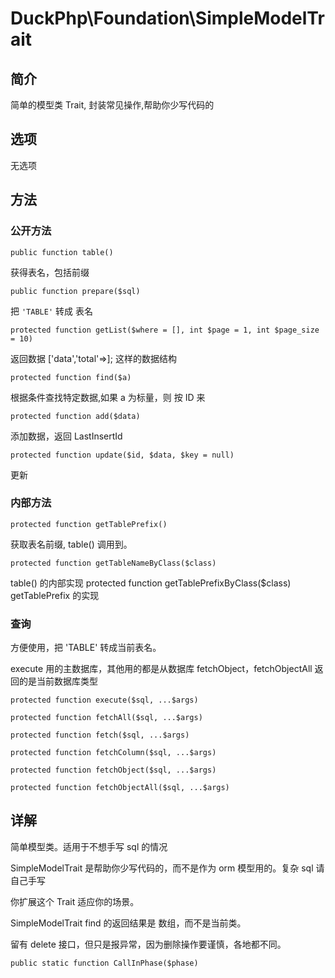 # DuckPhp\Foundation\SimpleModelTrait

## 简介

简单的模型类 Trait, 封装常见操作,帮助你少写代码的

## 选项

无选项

## 方法
### 公开方法
    public function table()
获得表名，包括前缀

    public function prepare($sql)
把  `'TABLE'` 转成 表名

    protected function getList($where = [], int $page = 1, int $page_size = 10)
返回数据 ['data','total'=>]; 这样的数据结构


    protected function find($a)
根据条件查找特定数据,如果 a 为标量，则 按 ID 来

    protected function add($data)
添加数据，返回 LastInsertId

    protected function update($id, $data, $key = null)
更新


### 内部方法

    protected function getTablePrefix()
获取表名前缀, table() 调用到。


    protected function getTableNameByClass($class)
table() 的内部实现
    protected function getTablePrefixByClass($class)
getTablePrefix 的实现

### 查询
方便使用，把 'TABLE' 转成当前表名。

execute 用的主数据库，其他用的都是从数据库
fetchObject，fetchObjectAll 返回的是当前数据库类型

    protected function execute($sql, ...$args)

    protected function fetchAll($sql, ...$args)

    protected function fetch($sql, ...$args)

    protected function fetchColumn($sql, ...$args)

    protected function fetchObject($sql, ...$args)

    protected function fetchObjectAll($sql, ...$args)
## 详解
简单模型类。适用于不想手写 sql 的情况

SimpleModelTrait 是帮助你少写代码的，而不是作为 orm 模型用的。复杂 sql 请自己手写

你扩展这个  Trait 适应你的场景。

SimpleModelTrait  find 的返回结果是 数组，而不是当前类。

留有 delete 接口，但只是报异常，因为删除操作要谨慎，各地都不同。
    

    public static function CallInPhase($phase)


